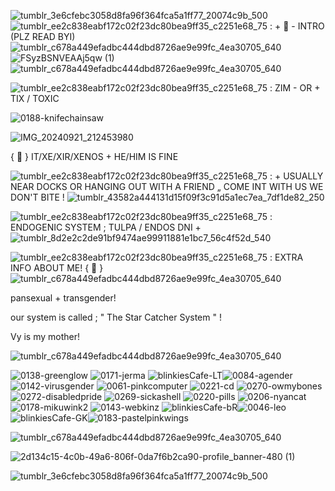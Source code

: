 ![tumblr_3e6cfebc3058d8fa96f364fca5a1ff77_20074c9b_500](https://github.com/user-attachments/assets/6ec6e63d-ae7a-445e-8861-49c4da8829ea)
![tumblr_ee2c838eabf172c02f23dc80bea9ff35_c2251e68_75](https://github.com/user-attachments/assets/a2175105-7bf3-453d-813d-e95b0a27100c)
 : + 🐬 - INTRO (PLZ READ BYI)
 ![tumblr_c678a449efadbc444dbd8726ae9e99fc_4ea30705_640](https://github.com/user-attachments/assets/9a0cfdbc-3e92-4b61-9f6a-8402383ebe98)
![FSyzBSNVEAAj5qw (1)](https://github.com/user-attachments/assets/d2bfe3b6-a465-46d9-9558-74eb15326cf4)
![tumblr_c678a449efadbc444dbd8726ae9e99fc_4ea30705_640](https://github.com/user-attachments/assets/5506f497-3fd0-4edf-bf38-8dc039cd92f2)

![tumblr_ee2c838eabf172c02f23dc80bea9ff35_c2251e68_75](https://github.com/user-attachments/assets/60f3d1e1-d9f1-4480-82d8-1fc79ce986f4)
: ZIM - OR + TIX / TOXIC

![0188-knifechainsaw](https://github.com/user-attachments/assets/6a526e18-a42c-4d36-acb7-cbcf01ccdf4a)


![IMG_20240921_212453980](https://github.com/user-attachments/assets/77f77310-91b7-4713-8ed5-74d18930ab81)

{ 🐾 } IT/XE/XIR/XENOS + HE/HIM IS FINE

![tumblr_ee2c838eabf172c02f23dc80bea9ff35_c2251e68_75](https://github.com/user-attachments/assets/82983c35-d8ad-48b9-9a44-04730adcf2ce) : + USUALLY NEAR DOCKS OR HANGING OUT WITH A FRIEND „ COME INT WITH US WE DON'T BITE ! ![tumblr_43582a444131d15f09f3c91d5a1ec7ea_7df1de82_250](https://github.com/user-attachments/assets/2a0982c4-1203-4420-bebf-3c44485417d2)

![tumblr_ee2c838eabf172c02f23dc80bea9ff35_c2251e68_75](https://github.com/user-attachments/assets/d3dd6cf6-cdf6-4587-af3a-2b390bceaa93)
 : ENDOGENIC SYSTEM ; TULPA / ENDOS DNI + 
![tumblr_8d2e2c2de91bf9474ae99911881e1bc7_56c4f52d_540](https://github.com/user-attachments/assets/7d8619ca-217a-408d-ad11-9881081eda51)

 ![tumblr_ee2c838eabf172c02f23dc80bea9ff35_c2251e68_75](https://github.com/user-attachments/assets/c2dda1ff-d994-44b7-b8d3-b04eceede21d)
: EXTRA INFO ABOUT ME! { 🦩 } 
 ![tumblr_c678a449efadbc444dbd8726ae9e99fc_4ea30705_640](https://github.com/user-attachments/assets/3bbb9c28-95a0-4c0d-9d29-6a9c078a5289)


pansexual + transgender! 

our system is called ; " The Star Catcher System " ! 

Vy is my mother! 

![tumblr_c678a449efadbc444dbd8726ae9e99fc_4ea30705_640](https://github.com/user-attachments/assets/791f8bf9-bd7f-4e13-80d3-7d0e35465a3c)

![0138-greenglow](https://github.com/user-attachments/assets/d4a6b64b-ddcd-4d94-8eed-7f134025805e)
![0171-jerma](https://github.com/user-attachments/assets/a7f63515-59d5-44bf-9a58-622f1af01145)
![blinkiesCafe-LT](https://github.com/user-attachments/assets/7ab5357d-0975-49a0-a6ff-f041fa677f64)![0084-agender](https://github.com/user-attachments/assets/dc7d8b4b-5950-4eb1-ad03-4f8918730af0)
![0142-virusgender](https://github.com/user-attachments/assets/c2af9ac8-6db4-4a02-ad45-7e19eda13668)
![0061-pinkcomputer](https://github.com/user-attachments/assets/f5dd44fd-4760-4db8-b4cd-27f80d65e835)
![0221-cd](https://github.com/user-attachments/assets/feeafadc-2e85-4be5-a029-fe76f25e0f6c)
![0270-owmybones](https://github.com/user-attachments/assets/789679b6-a320-49d2-8aa1-0be3a96940e6)
![0272-disabledpride](https://github.com/user-attachments/assets/7e808f39-c8f5-4dc4-bedd-a3cdac9a849e)
![0269-sickashell](https://github.com/user-attachments/assets/811c1c59-6144-49b8-8699-22bc5218669c)
![0220-pills](https://github.com/user-attachments/assets/01022537-1a11-4805-87a9-707373b67d8b)
![0206-nyancat](https://github.com/user-attachments/assets/4fd6d125-3b56-4ee3-aa59-8c241ad7a164)
![0178-mikuwink2](https://github.com/user-attachments/assets/8e2bf089-41bb-4c22-9b5a-3721c6f74397)
![0143-webkinz](https://github.com/user-attachments/assets/ffeb9a8e-a926-4e33-a50b-a8055bcfbfa1)
![blinkiesCafe-bR](https://github.com/user-attachments/assets/5ade0ed2-ad36-4e14-aeb2-81744014233d)![0046-leo](https://github.com/user-attachments/assets/183a7d48-3342-4d44-8d0e-a3bcd2281f46)
 ![blinkiesCafe-GK](https://github.com/user-attachments/assets/051db311-948e-475e-b6ae-6a0a70f98ff6)![0183-pastelpinkwings](https://github.com/user-attachments/assets/3dd8a096-7184-4654-b248-845a8186d9ed)

![tumblr_c678a449efadbc444dbd8726ae9e99fc_4ea30705_640](https://github.com/user-attachments/assets/8ec448ff-85c4-4b70-bc9d-ffb8d5ba96ab)

 ![2d134c15-4c0b-49a6-806f-0da7f6b2ca90-profile_banner-480 (1)](https://github.com/user-attachments/assets/eab1a130-918b-4814-bb9c-e460747ba190)

![tumblr_3e6cfebc3058d8fa96f364fca5a1ff77_20074c9b_500](https://github.com/user-attachments/assets/fdb7da7f-88c9-4f34-85ee-7ae104d5bc06)









